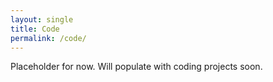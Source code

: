 ```yaml
---
layout: single
title: Code
permalink: /code/
---
```


Placeholder for now.
Will populate with coding projects soon.
